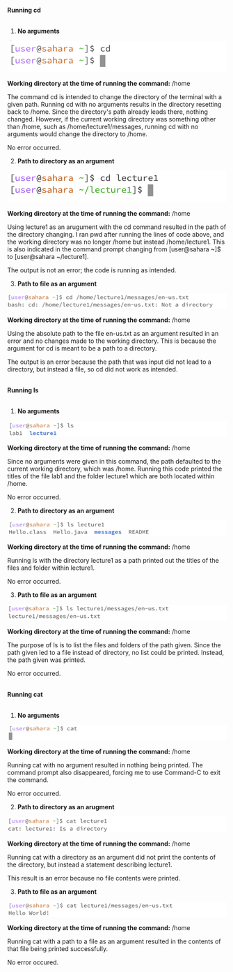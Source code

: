 
**Running cd** <br /> <br />

1. **No arguments** <br />

![Image](cd-no-argument.png) <br />

**Working directory at the time of running the command:** /home <br />

The command cd is intended to change the directory of the terminal with a given path. Running cd with no arguments results in the directory resetting back to /home. Since the directory's path already leads there, nothing changed. However, if the current working directory was something other than /home, such as /home/lecture1/messages, running cd with no arguments would change the directory to /home. <br />

No error occurred. <br />




2. **Path to directory as an argument** <br />

![Image](cd-path-directory.png) <br />

**Working directory at the time of running the command:** /home <br /> 

Using lecture1 as an arugument with the cd command resulted in the path of the directory changing. I ran pwd after running the lines of code above, and the working directory was no longer /home but instead /home/lecture1. This is also indicated in the command prompt changing from [user@sahara ~]$ to [user@sahara ~/lecture1]. <br /> 

The output is not an error; the code is running as intended. <br /> 




3. **Path to file as an argument** <br />

![Image](cd-path-file.png) <br />

**Working directory at the time of running the command:** /home <br />

Using the absolute path to the file en-us.txt as an argument resulted in an error and no changes made to the working directory. This is because the argument for cd is meant to be a path to a directory.
<br />

The output is an error because the path that was input did not lead to a directory, but instead a file, so cd did not work as intended.
<br /> <br />




**Running ls** <br /> <br />

1. **No arguments** <br />

![Image](ls-no-argument.png)<br />

**Working directory at the time of running the command:** /home <br />

Since no arguments were given in this command, the path defaulted to the current working directory, which was /home. Running this code printed the titles of the file lab1 and the folder lecture1 which are both located within /home. <br />

No error occurred. <br />


2. **Path to directory as an argument** <br />

![Image](ls-path-directory.png) <br />

**Working directory at the time of running the command:** /home <br />

Running ls with the directory lecture1 as a path printed out the titles of the files and folder within lecture1. <br />

No error occurred. <br />

3. **Path to file as an argument** <br />

![Image](ls-path-file.png)<br />

**Working directory at the time of running the command:** /home <br />

The purpose of ls is to list the files and folders of the path given. Since the path given led to a file instead of directory, no list could be printed. Instead, the path given was printed. <br />

No error occurred. <br /> <br />

**Running cat** <br /> <br />

1. **No arguments** <br />

![Image](cat-no-argument.png)<br />

**Working directory at the time of running the command:** /home <br />

Running cat with no argument resulted in nothing being printed. The command prompt also disappeared, forcing me to use Command-C to exit the command. <br />

No error occurred. <br />


2. **Path to directory as an arugment** <br />

![Image](cat-path-directory.png)<br />

**Working directory at the time of running the command:** /home <br />

Running cat with a directory as an argument did not print the contents of the directory, but instead a statement describing lecture1. <br />

This result is an error because no file contents were printed. <br />

3. **Path to file as an argument** <br />

![Image](cat-path-file.png)<br />

**Working directory at the time of running the command:** /home <br />

Running cat with a path to a file as an argument resulted in the contents of that file being printed successfully. <br />

No error occured.
